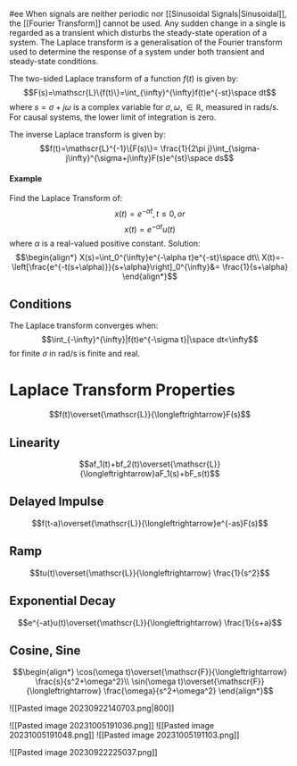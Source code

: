 #ee
When signals are neither periodic nor [[Sinusoidal Signals|Sinusoidal]], the [[Fourier Transform]] cannot be used. Any sudden change in a single is regarded as a transient which disturbs the steady-state operation of a system. The Laplace transform is a generalisation of the Fourier transform used to determine the response of a system under both transient and steady-state conditions.

The two-sided Laplace transform of a function $f(t)$ is given by:
$$F(s)=\mathscr{L}\{f(t)\}=\int_{\infty}^{\infty}f(t)e^{-st}\space dt$$
where $s=\sigma+j\omega$ is a complex variable for $\sigma, \omega,\in \mathbb{R}$, measured in rads/s. For causal systems, the lower limit of integration is zero. 

The inverse Laplace transform is given by:   
$$f(t)=\mathscr{L}^{-1}\{F(s)\}= \frac{1}{2\pi j}\int_{\sigma-j\infty}^{\sigma+j\infty}F(s)e^{st}\space ds$$
#### Example
Find the Laplace Transform of:
$$x(t)=e^{-\alpha t},t\leq0,or$$
$$x(t)=e^{-\alpha t}u(t)$$
where $\alpha$ is a real-valued positive constant.
Solution:
$$\begin{align*}
X(s)=\int_0^{\infty}e^{-\alpha t}e^{-st}\space dt\\
X(t)=- \left[\frac{e^{-t(s+\alpha)}}{s+\alpha}\right]_0^{\infty}&= \frac{1}{s+\alpha}
\end{align*}$$
## Conditions 
The Laplace transform converges when:
$$\int_{-\infty}^{\infty}|f(t)e^{-\sigma t}|\space dt<\infty$$
for finite $\sigma$ in rad/s is finite and real.
# Laplace Transform Properties
$$f(t)\overset{\mathscr{L}}{\longleftrightarrow}F(s)$$
## Linearity 
$$af_1(t)+bf_2(t)\overset{\mathscr{L}}{\longleftrightarrow}aF_1(s)+bF_s(t)$$
## Delayed Impulse
$$f(t-a)\overset{\mathscr{L}}{\longleftrightarrow}e^{-as}F(s)$$
## Ramp
$$tu(t)\overset{\mathscr{L}}{\longleftrightarrow} \frac{1}{s^2}$$
## Exponential Decay
$$e^{-at}u(t)\overset{\mathscr{L}}{\longleftrightarrow} \frac{1}{s+a}$$
## Cosine, Sine
$$\begin{align*}
\cos(\omega t)\overset{\mathscr{F}}{\longleftrightarrow} \frac{s}{s^2+\omega^2}\\
\sin(\omega t)\overset{\mathscr{F}}{\longleftrightarrow} \frac{\omega}{s^2+\omega^2}
\end{align*}$$

![[Pasted image 20230922140703.png|800]]

![[Pasted image 20231005191036.png]]
![[Pasted image 20231005191048.png]]
![[Pasted image 20231005191103.png]]

 
![[Pasted image 20230922225037.png]]
